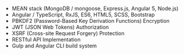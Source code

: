 - MEAN stack (MongoDB / mongoose, Express.js, Angular 5, Node.js)
- Angular / TypeScript, RxJS, ES6, HTML5, SCSS, Bootstrap
- PBKDF2 (Password-Based Key Derivation Functions) Encryption
- JWT (JSON Web Tokens) Authorization
- XSRF (Cross-site Request Forgery) Protection
- RESTful API Implementation
- Gulp and Angular CLI build system
